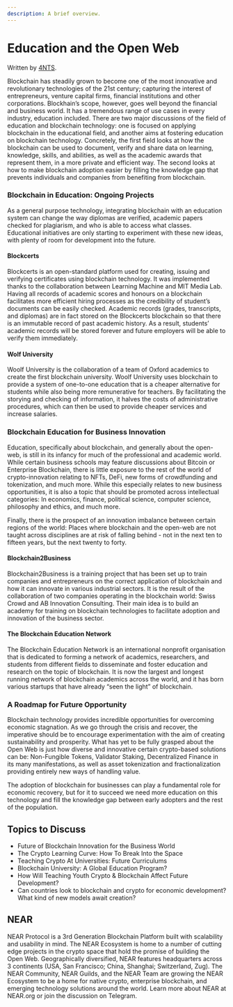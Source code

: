 ```yaml
---
description: A brief overview.
---
```


# Education and the Open Web

Written by [4NTS](https://nearguilds.com/documentation/).&#x20;

Blockchain has steadily grown to become one of the most innovative and revolutionary technologies of the 21st century; capturing the interest of entrepreneurs, venture capital firms, financial institutions and other corporations. Blockhain’s scope, however, goes well beyond the financial and business world. It has a tremendous range of use cases in every industry, education included. There are two major discussions of the field of education and blockchain technology: one is focused on applying blockchain in the educational field, and another aims at fostering education on blockchain technology. Concretely, the first field looks at how the blockchain can be used to document, verify and share data on learning, knowledge, skills, and abilities, as well as the academic awards that represent them, in a more private and efficient way. The second looks at how to make blockchain adoption easier by filling the knowledge gap that prevents individuals and companies from benefiting from blockchain.

### Blockchain in Education: Ongoing Projects

As a general purpose technology, integrating blockchain with an education system can change the way diplomas are verified, academic papers checked for plagiarism, and who is able to access what classes. Educational initiatives are only starting to experiment with these new ideas, with plenty of room for development into the future.

#### Blockcerts

Blockcerts is an open-standard platform used for creating, issuing and verifying certificates using blockchain technology. It was implemented thanks to the collaboration between Learning Machine and MIT Media Lab. Having all records of academic scores and honours on a blockchain facilitates more efficient hiring processes as the credibility of student’s documents can be easily checked. Academic records (grades, transcripts, and diplomas) are in fact stored on the Blockcerts blockchain so that there is an immutable record of past academic history. As a result, students’ academic records will be stored forever and future employers will be able to verify them immediately.

#### Wolf University

Woolf University is the collaboration of a team of Oxford academics to create the first blockchain university. Woolf University uses blockchain to provide a system of one-to-one education that is a cheaper alternative for students while also being more remunerative for teachers. By facilitating the storying and checking of information, it halves the costs of administrative procedures, which can then be used to provide cheaper services and increase salaries.

### Blockchain Education for Business Innovation

Education, specifically about blockchain, and generally about the open-web, is still in its infancy for much of the professional and academic world. While certain business schools may feature discussions about Bitcoin or Enterprise Blockchain, there is little exposure to the rest of the world of crypto-innovation relating to NFTs, DeFi, new forms of crowdfunding and tokenization, and much more. While this especially relates to new business opportunities, it is also a topic that should be promoted across intellectual categories: In economics, finance, political science, computer science, philosophy and ethics, and much more.&#x20;

Finally, there is the prospect of an innovation imbalance between certain regions of the world: Places where blockchain and the open-web are not taught across disciplines are at risk of falling behind - not in the next ten to fifteen years, but the next twenty to forty.

#### Blockchain2Business

Blockchain2Business is a training project that has been set up to train companies and entrepreneurs on the correct application of blockchain and how it can innovate in various industrial sectors. It is the result of the collaboration of two companies operating in the blockchain world: Swiss Crowd and AB Innovation Consulting. Their main idea is to build an academy for training on blockchain technologies to facilitate adoption and innovation of the business sector.

#### The Blockchain Education Network

The Blockchain Education Network is an international nonprofit organisation that is dedicated to forming a network of academics, researchers, and students from different fields to disseminate and foster education and research on the topic of blockchain. It is now the largest and longest running network of blockchain academics across the world, and it has born various startups that have already “seen the light” of blockchain.

### A Roadmap for Future Opportunity

Blockchain technology provides incredible opportunities for overcoming economic stagnation. As we go through the crisis and recover, the imperative should be to encourage experimentation with the aim of creating sustainability and prosperity. What has yet to be fully grasped about the Open Web is just how diverse and innovative certain crypto-based solutions can be: Non-Fungible Tokens, Validator Staking, Decentralized Finance in its many manifestations, as well as asset tokenization and fractionalization providing entirely new ways of handling value.&#x20;

The adoption of blockchain for businesses can play a fundamental role for economic recovery, but for it to succeed we need more education on this technology and fill the knowledge gap between early adopters and the rest of the population.

## Topics to Discuss

* Future of Blockchain Innovation for the Business World
* The Crypto Learning Curve: How To Break Into the Space
* Teaching Crypto At Universities: Future Curriculums
* Blockchain University: A Global Education Program?
* How Will Teaching Youth Crypto & Blockchain Affect Future Development?
* Can countries look to blockchain and crypto for economic development? What kind of new models await creation?

## NEAR

NEAR Protocol is a 3rd Generation Blockchain Platform built with scalability and usability in mind. The NEAR Ecosystem is home to a number of cutting edge projects in the crypto space that hold the promise of building the Open Web. Geographically diversified, NEAR features headquarters across 3 continents (USA, San Francisco; China, Shanghai; Switzerland, Zug). The NEAR Community, NEAR Guilds, and the NEAR Team are growing the NEAR Ecosystem to be a home for native crypto, enterprise blockchain, and emerging technology solutions around the world. Learn more about NEAR at NEAR.org or join the discussion on Telegram.

